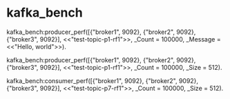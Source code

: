 # kafka_bench

kafka_bench:producer_perf([{"broker1", 9092}, {"broker2", 9092}, {"broker3", 9092}], <<"test-topic-p1-rf1">>, _Count = 100000, _Message = <<"Hello, world">>).

kafka_bench:producer_perf([{"broker1", 9092}, {"broker2", 9092}, {"broker3", 9092}], <<"test-topic-p1-rf1">>, _Count = 100000, _Size = 512).

kafka_bench:consumer_perf([{"broker1", 9092}, {"broker2", 9092}, {"broker3", 9092}], <<"test-topic-p7-rf1">>, _Count = 100000, _Size = 512).

